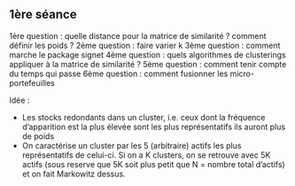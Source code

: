 ## 1ère séance 

1ère question : quelle distance pour la matrice de similarité ? comment définir les poids ?
2ème question : faire varier k 
3ème question : comment marche le package signet 
4ème question : quels algorithmes de clusterings appliquer à la matrice de similarité ? 
5ème question : comment tenir compte du temps qui passe 
6ème question : comment fusionner les micro-portefeuilles 

Idée : 
- Les stocks redondants dans un cluster, i.e. ceux dont la fréquence d’apparition est la plus élevée
sont les plus représentatifs ils auront plus de poids
- On caractérise un cluster par les 5 (arbitraire) actifs les plus représentatifs de celui-ci.
Si on a K clusters, on se retrouve avec 5K actifs (sous reserve que 5K soit plus petit que N = nombre total d’actifs)
et on fait Markowitz dessus. 
